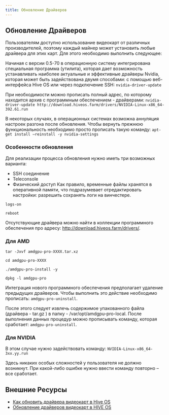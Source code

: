 ```yaml
---
title: Обновление Драйверов
---
```


## Обновление Драйверов
Пользователям доступно использование видеокарт от различных производителей, поэтому каждый майнер может установить любые драйвера для этих карт. Для этого необходимо выполнить следующее:

Начиная с версии 0.5-70 в операционную систему интегрирована специальная программа (утилита), которая дает возможность устанавливать наиболее актуальные и эффективные драйверы Nvidia, которая может быть задействована двумя способами: с помощью веб-интерфейса Hive OS или через подключение SSH:
`nvidia-driver-update`

При необходимости можно прописать полный адрес, по которому находится архив с программным обеспечением - драйверами:
`nvidia-driver-update http://download.hiveos.farm/drivers/NVIDIA-Linux-x86_64-392.61.run`

В некоторых случаях, в операционных системах возможна аннуляция настроек разгона после обновления. Чтобы вернуть прежнюю функциональность необходимо просто прописать такую команду:
`apt-get install —reinstall -y nvidia-settings`

### Особенности обновления
Для реализации процесса обновления нужно иметь три возможных варианта:

- SSH соединение
- Teleconsole
- Физический доступ
Как правило, временные файлы хранятся в оперативной памяти, что подразумевает отредактировать настройки: разрешить сохранять логи на винчестере.

`logs-on`

`reboot`

Отсутствующие драйвера можно найти в коллекции программного обеспечения про адресу: http://download.hiveos.farm/drivers/.

### Для AMD
`tar -Jxvf amdgpu-pro-XXXX.tar.xz`

`cd amdgpu-pro-XXXX`

`./amdgpu-pro-install -y`

`dpkg -l amdgpu-pro`

Интеграция нового программного обеспечения предполагает удаление предыдущих драйверов. Чтобы выполнить это действие необходимо прописать:
`amdgpu-pro-uninstall`.

После этого следует извлечь содержимое упакованного файла (драйвера - tar.gz ) в папку - /var/opt/amdgpu-pro-local. После выполнения данных процедур можно прописывать команду, которая сработает: `amdgpu-pro-uninstall`.

### Для NVIDIA
В этом случае нужно задействовать команду:
`NVIDIA-Linux-x86_64-3xx.yy.run`

Здесь никаких особых сложностей у пользователя не должно возникнут. При какой-либо ошибке нужно ввести команду повторно – все сработает.

## Внешние Ресурсы
- <a href="https://just-work.ru/kak-obnovit-drajvera-videokart-v-hive-os">Как обновить драйвера видеокарт в Hive OS</a>
- <a href="http://finance-quality.ru/obnovlenie-drajverov-videokart-v-hive-os/">Обновление драйверов видеокарт в HIVE OS</a>
